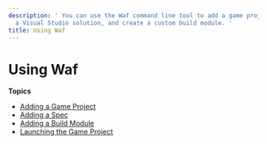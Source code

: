 ```yaml
---
description: ' You can use the Waf command line tool to add a game project, create
  a Visual Studio solution, and create a custom build module. '
title: Using Waf
---
```

# Using Waf<a name="waf-using-intro"></a>

**Topics**
+ [Adding a Game Project](/docs/userguide/waf-using-game-project.md)
+ [Adding a Spec](/docs/userguide/waf-using-spec.md)
+ [Adding a Build Module](/docs/userguide/waf-using-module.md)
+ [Launching the Game Project](/docs/userguide/waf-launching-project.md)